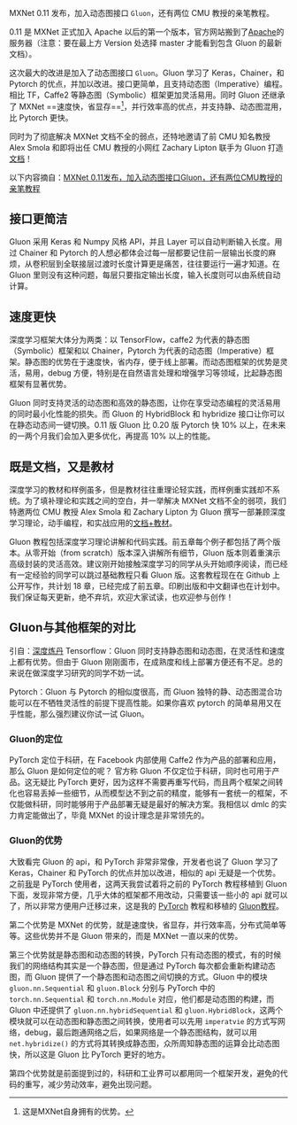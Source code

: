 MXNet 0.11 发布，加入动态图接口 `Gluon`，还有两位 CMU 教授的亲笔教程。

0.11 是 MXNet 正式加入 Apache 以后的第一个版本，官方网站搬到了[Apache](https://mxnet.incubator.apache.org/versions/master/)的服务器（注意：要在最上方 Version 处选择 master 才能看到包含 Gluon 的最新文档）。

这次最大的改进是加入了动态图接口 `Gluon`。Gluon 学习了 Keras，Chainer，和 Pytorch 的优点，并加以改进。接口更简单，且支持动态图（Imperative）编程。相比 TF，Caffe2 等静态图（Symbolic）框架更加灵活易用。同时 Gluon 还继承了 MXNet ==速度快，省显存==[^1]，并行效率高的优点，并支持静、动态图混用，比 Pytorch 更快。

[^1]: 这是MXNet自身拥有的优势。

同时为了彻底解决 MXNet 文档不全的弱点，还特地邀请了前 CMU 知名教授 Alex Smola 和即将出任 CMU 教授的小网红 Zachary Lipton 联手为 Gluon 打造[文档](http://gluon.mxnet.io/#)！

以下内容摘自：[MXNet 0.11发布，加入动态图接口Gluon，还有两位CMU教授的亲笔教程](https://zhuanlan.zhihu.com/p/28648399)
## 接口更简洁
Gluon 采用 Keras 和 Numpy 风格 API，并且 Layer 可以自动判断输入长度。用过 Chainer 和 Pytorch 的人想必都体会过每一层都要记住前一层输出长度的麻烦，从卷积层到全联接层过渡时长度计算更是痛苦，往往要运行一遍才知道。在 Gluon 里则没有这种问题，每层只要指定输出长度，输入长度则可以由系统自动计算。

## 速度更快

深度学习框架大体分为两类：以 TensorFlow，caffe2 为代表的静态图（Symbolic）框架和以 Chainer，Pytorch 为代表的动态图（Imperative）框架。静态图的优势在于速度快，省内存，便于线上部署。而动态图框架的优势是灵活，易用，debug 方便，特别是在自然语言处理和增强学习等领域，比起静态图框架有显著优势。

Gluon 同时支持灵活的动态图和高效的静态图，让你在享受动态编程的灵活易用的同时最小化性能的损失。而 Gluon 的 HybridBlock 和 hybridize 接口让你可以在静态动态间一键切换。0.11 版 Gluon 比 0.20 版 Pytorch 快 $10\%$ 以上，在未来的一两个月我们会加入更多优化，再提高 $10\%$ 以上的性能。

## 既是文档，又是教材

深度学习的教材和样例虽多，但是教材往往重理论轻实践，而样例重实践却不系统。为了填补理论和实践之间的空白，并一举解决 MXNet 文档不全的弱项，我们特邀两位 CMU 教授 Alex Smola 和 Zachary Lipton 为 Gluon 撰写一部兼顾深度学习理论，动手编程，和实战应用的[文档+教材](https://github.com/zackchase/mxnet-the-straight-dope)。

Gluon 教程包括深度学习理论讲解和代码实践。前五章每个例子都包括了两个版本。从零开始（from scratch）版本深入讲解所有细节，Gluon 版本则着重演示高级封装的灵活高效。建议刚开始接触深度学习的同学从头开始顺序阅读，而已经有一定经验的同学可以跳过基础教程只看 Gluon 版。这套教程现在在 Github 上公开写作，共计划 18 章，已经完成了前五章。印刷出版和中文翻译也在计划中。我们保证每天更新，绝不弃坑，欢迎大家试读，也欢迎参与创作！

## Gluon与其他框架的对比
引自：[深度炼丹](https://zhuanlan.zhihu.com/c_94953554)
Tensorflow：Gluon 同时支持静态图和动态图，在灵活性和速度上都有优势。但由于 Gluon 刚刚面市，在成熟度和线上部署方便还有不足。总的来说在做深度学习研究的同学不妨一试。

Pytorch：Gluon 与 Pytorch 的相似度很高，而 Gluon 独特的静、动态图混合功能可以在不牺牲灵活性的前提下提高性能。如果你喜欢 pytorch 的简单易用又在乎性能，那么强烈建议你试一试 Gluon。

### Gluon的定位
PyTorch 定位于科研，在 Facebook 内部使用 Caffe2 作为产品的部署和应用，那么 Gluon 是如何定位的呢？
官方称 Gluon 不仅定位于科研，同时也可用于产品。这无疑比 PyTorch 更好，因为这样不需要再重写代码，而且两个框架之间转化也容易丢掉一些细节，从而模型达不到之前的精度，能够有一套统一的框架，不仅能做科研，同时能够用于产品部署无疑是最好的解决方案。我相信以 dmlc 的实力肯定能做出了，毕竟 MXNet 的设计理念是非常领先的。

### Gluon的优势
大致看完 Gluon 的 api，和 PyTorch 非常非常像，开发者也说了 Gluon 学习了 Keras，Chainer 和 PyTorch 的优点并加以改进，相似的 api 无疑是一个优势。之前[我](https://zhuanlan.zhihu.com/p/28752061)是 PyTorch 使用者，这两天我尝试着将之前的 PyTorch 教程移植到 Gluon 下面，发现非常方便，几乎大体的框架都不用改动，只需要该一些小的 api 就可以了，所以非常方便用户迁移过来，这是我的 [PyTorch](https://github.com/SherlockLiao/pytorch-beginner) 教程和移植的 [Gluon教程](https://github.com/SherlockLiao/mxnet-gluon-tutorial)。

第二个优势是 MXNet 的优势，就是速度快，省显存，并行效率高，分布式简单等等。这些优势并不是 Gluon 带来的，而是 MXNet 一直以来的优势。

第三个优势就是静态图和动态图的转换，PyTorch 只有动态图的模式，有的时候我们的网络结构其实是一个静态图，但是通过 PyTorch 每次都会重新构建动态图，而 Gluon 提供了一个静态图和动态图之间切换的方式。Gluon 中的模块 `gluon.nn.Sequential` 和 `gluon.Block` 分别与 PyTorch 中的 `torch.nn.Sequential` 和 `torch.nn.Module` 对应，他们都是动态图的构建，而 Gluon 中还提供了 `gluon.nn.hybridSequential` 和 `gluon.HybridBlock`，这两个模块就可以在动态图和静态图之间转换，使用者可以先用 `imperatvie` 的方式写网络，debug，最后跑通网络之后，如果网络是一个静态图结构，就可以用 `net.hybridize()` 的方式将其转换成静态图，众所周知静态图的运算会比动态图快，所以这是 Gluon 比 PyTorch 更好的地方。

第四个优势就是前面提到过的，科研和工业界可以都用同一个框架开发，避免的代码的重写，减少劳动效率，避免出现问题。
